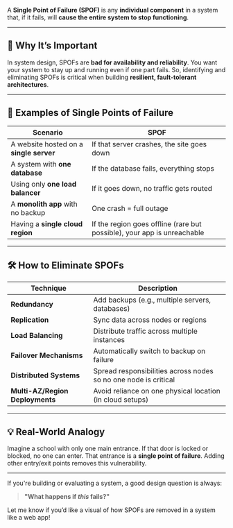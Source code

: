 A **Single Point of Failure (SPOF)** is any **individual component** in a system that, if it fails, will **cause the entire system to stop functioning**.

---

## 🚨 Why It’s Important

In system design, SPOFs are **bad for availability and reliability**. You want your system to stay up and running even if one part fails. So, identifying and eliminating SPOFs is critical when building **resilient, fault-tolerant architectures**.

---

## 🧱 Examples of Single Points of Failure

|Scenario|SPOF|
|---|---|
|A website hosted on a **single server**|If that server crashes, the site goes down|
|A system with **one database**|If the database fails, everything stops|
|Using only **one load balancer**|If it goes down, no traffic gets routed|
|A **monolith app** with no backup|One crash = full outage|
|Having a **single cloud region**|If the region goes offline (rare but possible), your app is unreachable|

---

## 🛠️ How to Eliminate SPOFs

|Technique|Description|
|---|---|
|**Redundancy**|Add backups (e.g., multiple servers, databases)|
|**Replication**|Sync data across nodes or regions|
|**Load Balancing**|Distribute traffic across multiple instances|
|**Failover Mechanisms**|Automatically switch to backup on failure|
|**Distributed Systems**|Spread responsibilities across nodes so no one node is critical|
|**Multi-AZ/Region Deployments**|Avoid reliance on one physical location (in cloud setups)|

---

## 💡 Real-World Analogy

Imagine a school with only one main entrance. If that door is locked or blocked, no one can enter. That entrance is a **single point of failure**. Adding other entry/exit points removes this vulnerability.

---

If you're building or evaluating a system, a good design question is always:

> **"What happens if _this_ fails?"**

Let me know if you’d like a visual of how SPOFs are removed in a system like a web app!